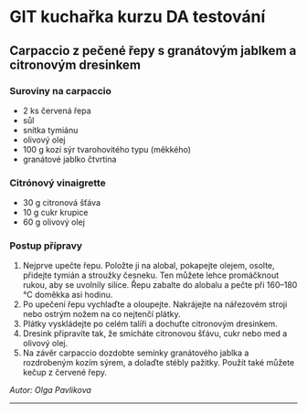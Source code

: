 # GIT kuchařka kurzu DA testování

## Carpaccio z pečené řepy s granátovým jablkem a citronovým dresinkem
### Suroviny na carpaccio
* 2 ks červená řepa
* sůl
* snítka tymiánu 
* olivový olej
* 100 g kozí sýr tvarohovitého typu (měkkého)
* granátové jablko čtvrtina

###  Citrónový vinaigrette
* 30 g citronová šťáva
* 10 g cukr krupice
* 60 g olivový olej

### Postup přípravy
1. Nejprve upečte řepu. Položte ji na alobal, pokapejte olejem, osolte, přidejte tymián a stroužky česneku. Ten můžete lehce promáčknout rukou, aby se uvolnily silice. Řepu zabalte do alobalu a pečte při 160–180 °C doměkka asi hodinu.
2. Po upečení řepu vychlaďte a oloupejte. Nakrájejte na nářezovém stroji nebo ostrým nožem na co nejtenčí plátky.
3. Plátky vyskládejte po celém talíři a dochuťte citronovým dresinkem.
4. Dresink připravíte tak, že smícháte citronovou šťávu, cukr nebo med a olivový olej.
5. Na závěr carpaccio dozdobte semínky granátového jablka a rozdrobeným kozím sýrem, a dolaďte stébly pažitky. Použít také můžete kečup z červené řepy.


_Autor: Olga Pavlikova_

---
